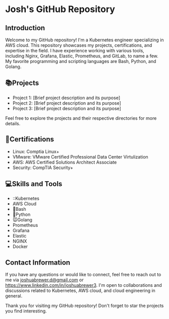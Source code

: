 # Josh's GitHub Repository

## Introduction
Welcome to my GitHub repository! I'm a Kubernetes engineer specializing in AWS cloud. This repository showcases my projects, certifications, and expertise in the field. I have experience working with various tools, including Nginx, Grafana, Elastic, Prometheus, and GitLab, to name a few. My favorite programming and scripting languages are Bash, Python, and Golang.

## :books:Projects
- Project 1: [Brief project description and its purpose]
- Project 2: [Brief project description and its purpose]
- Project 3: [Brief project description and its purpose]

Feel free to explore the projects and their respective directories for more details.

## :page_with_curl:Certifications
- Linux: Comptia Linux+
- VMware: VMware Certified Professional Data Center Virtulization
- AWS: AWS Certified Solutions Architect Associate
- Security: CompTIA Security+

## :computer:Skills and Tools
- ::Kubernetes 
- AWS Cloud 
- :penguin:Bash
- :snake:Python
- :mouse:Golang
- Prometheus
- Grafana
- Elastic
- NGINX
- Docker

## Contact Information
If you have any questions or would like to connect, feel free to reach out to me via joshuabrewer.d@gmail.com or https://www.linkedin.com/in/joshuabrewer3. I'm open to collaborations and discussions related to Kubernetes, AWS cloud, and cloud engineering in general.

Thank you for visiting my GitHub repository! Don't forget to star the projects you find interesting.
